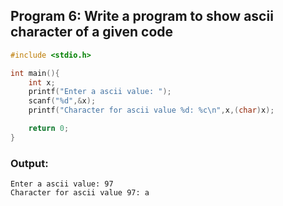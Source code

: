 ## Program 6: Write a program to show ascii character of a given code

```c
#include <stdio.h>

int main(){
    int x;
    printf("Enter a ascii value: ");
    scanf("%d",&x);
    printf("Character for ascii value %d: %c\n",x,(char)x);

    return 0;
}
```

### Output:
```
Enter a ascii value: 97
Character for ascii value 97: a
```
